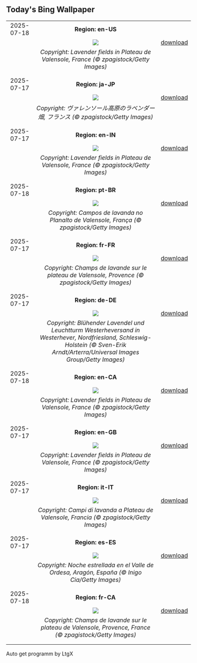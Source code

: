 ## Today's Bing Wallpaper
|      |      |      |
| :----: | :----: | :----: |
|2025-07-18|**Region: en-US**||
||![](https://www.bing.com/th?id=OHR.FranceLavender_EN-US5224253118_UHD.jpg&pid=hp&w=1152&h=648&rs=1&c=4)| [download](https://www.bing.com/th?id=OHR.FranceLavender_EN-US5224253118_UHD.jpg)|
||*Copyright: Lavender fields in Plateau de Valensole, France (© zpagistock/Getty Images)*
||
|||
|2025-07-17|**Region: ja-JP**||
||![](https://www.bing.com/th?id=OHR.FranceLavender_JA-JP2202328070_UHD.jpg&pid=hp&w=1152&h=648&rs=1&c=4)| [download](https://www.bing.com/th?id=OHR.FranceLavender_JA-JP2202328070_UHD.jpg)|
||*Copyright: ヴァレンソール高原のラベンダー畑, フランス (© zpagistock/Getty Images)*
||
|||
|2025-07-17|**Region: en-IN**||
||![](https://www.bing.com/th?id=OHR.FranceLavender_EN-IN6275328084_UHD.jpg&pid=hp&w=1152&h=648&rs=1&c=4)| [download](https://www.bing.com/th?id=OHR.FranceLavender_EN-IN6275328084_UHD.jpg)|
||*Copyright: Lavender fields in Plateau de Valensole, France (© zpagistock/Getty Images)*
||
|||
|2025-07-18|**Region: pt-BR**||
||![](https://www.bing.com/th?id=OHR.FranceLavender_PT-BR8916363629_UHD.jpg&pid=hp&w=1152&h=648&rs=1&c=4)| [download](https://www.bing.com/th?id=OHR.FranceLavender_PT-BR8916363629_UHD.jpg)|
||*Copyright: Campos de lavanda no Planalto de Valensole, França (© zpagistock/Getty Images)*
||
|||
|2025-07-17|**Region: fr-FR**||
||![](https://www.bing.com/th?id=OHR.FranceLavender_FR-FR3750510454_UHD.jpg&pid=hp&w=1152&h=648&rs=1&c=4)| [download](https://www.bing.com/th?id=OHR.FranceLavender_FR-FR3750510454_UHD.jpg)|
||*Copyright: Champs de lavande sur le plateau de Valensole, Provence (© zpagistock/Getty Images)*
||
|||
|2025-07-17|**Region: de-DE**||
||![](https://www.bing.com/th?id=OHR.LavenderWesterhever_DE-DE4832117412_UHD.jpg&pid=hp&w=1152&h=648&rs=1&c=4)| [download](https://www.bing.com/th?id=OHR.LavenderWesterhever_DE-DE4832117412_UHD.jpg)|
||*Copyright: Blühender Lavendel und Leuchtturm Westerheversand in Westerhever, Nordfriesland, Schleswig-Holstein (© Sven-Erik Arndt/Arterra/Universal Images Group/Getty Images)*
||
|||
|2025-07-18|**Region: en-CA**||
||![](https://www.bing.com/th?id=OHR.FranceLavender_EN-CA4651592826_UHD.jpg&pid=hp&w=1152&h=648&rs=1&c=4)| [download](https://www.bing.com/th?id=OHR.FranceLavender_EN-CA4651592826_UHD.jpg)|
||*Copyright: Lavender fields in Plateau de Valensole, France (© zpagistock/Getty Images)*
||
|||
|2025-07-17|**Region: en-GB**||
||![](https://www.bing.com/th?id=OHR.FranceLavender_EN-GB9687234826_UHD.jpg&pid=hp&w=1152&h=648&rs=1&c=4)| [download](https://www.bing.com/th?id=OHR.FranceLavender_EN-GB9687234826_UHD.jpg)|
||*Copyright: Lavender fields in Plateau de Valensole, France (© zpagistock/Getty Images)*
||
|||
|2025-07-17|**Region: it-IT**||
||![](https://www.bing.com/th?id=OHR.FranceLavender_IT-IT7177980672_UHD.jpg&pid=hp&w=1152&h=648&rs=1&c=4)| [download](https://www.bing.com/th?id=OHR.FranceLavender_IT-IT7177980672_UHD.jpg)|
||*Copyright: Campi di lavanda a Plateau de Valensole, Francia (© zpagistock/Getty Images)*
||
|||
|2025-07-17|**Region: es-ES**||
||![](https://www.bing.com/th?id=OHR.PerseidasAragon_ES-ES4625376331_UHD.jpg&pid=hp&w=1152&h=648&rs=1&c=4)| [download](https://www.bing.com/th?id=OHR.PerseidasAragon_ES-ES4625376331_UHD.jpg)|
||*Copyright: Noche estrellada en el Valle de Ordesa, Aragón, España (© Inigo Cia/Getty Images)*
||
|||
|2025-07-18|**Region: fr-CA**||
||![](https://www.bing.com/th?id=OHR.FranceLavender_FR-CA9093212384_UHD.jpg&pid=hp&w=1152&h=648&rs=1&c=4)| [download](https://www.bing.com/th?id=OHR.FranceLavender_FR-CA9093212384_UHD.jpg)|
||*Copyright: Champs de lavande sur le plateau de Valensole, Provence, France (© zpagistock/Getty Images)*
||
|||

Auto get programm by LtgX
